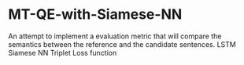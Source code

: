 # MT-QE-with-Siamese-NN
An attempt to implement a evaluation metric that will compare the semantics between the reference and the candidate sentences.
LSTM Siamese NN
Triplet Loss function
